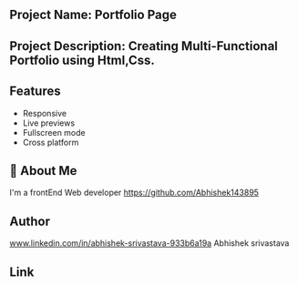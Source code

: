 ## Project Name: Portfolio Page

## Project Description: Creating Multi-Functional Portfolio using Html,Css.


## Features
- Responsive
- Live previews
- Fullscreen mode
- Cross platform


## 🚀 About Me
I'm a frontEnd Web developer
https://github.com/Abhishek143895


## Author
www.linkedin.com/in/abhishek-srivastava-933b6a19a
Abhishek srivastava


## Link
